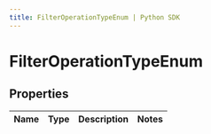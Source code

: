 ```yaml
---
title: FilterOperationTypeEnum | Python SDK
---
```


# FilterOperationTypeEnum


## Properties

Name | Type | Description | Notes
------------ | ------------- | ------------- | -------------


